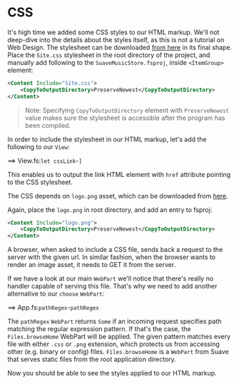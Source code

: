# CSS

It's high time we added some CSS styles to our HTML markup.
We'll not deep-dive into the details about the styles itself, as this is not a tutorial on Web Design.
The stylesheet can be downloaded [from here](https://raw.githubusercontent.com/theimowski/SuaveMusicStore/src_v{{book.version}}/Site.css) in its final shape.
Place the `Site.css` stylesheet in the root directory of the project, and manually add following to the `SuaveMusicStore.fsproj`, inside `<ItemGroup>` element:

```xml
<Content Include="Site.css">
    <CopyToOutputDirectory>PreserveNewest</CopyToOutputDirectory>
</Content>
```

> Note: Specifying `CopyToOutputDirectory` element with `PreserveNewest` value makes sure the stylesheet is accessible after the program has been compiled.

In order to include the stylesheet in our HTML markup, let's add the following to our `View`:

==> View.fs:`let cssLink`-`]`

This enables us to output the link HTML element with `href` attribute pointing to the CSS stylesheet.

The CSS depends on `logo.png` asset, which can be downloaded from [here](https://raw.githubusercontent.com/theimowski/SuaveMusicStore/src_v{{book.version}}/logo.png).

Again, place the `logo.png` in root directory, and add an entry to fsproj:

```xml
<Content Include="logo.png">
    <CopyToOutputDirectory>PreserveNewest</CopyToOutputDirectory>
</Content>
```

A browser, when asked to include a CSS file, sends back a request to the server with the given url.
In similar fashion, when the browser wants to render an image asset, it needs to GET it from the server.

If we have a look at our main `WebPart` we'll notice that there's really no handler capable of serving this file.
That's why we need to add another alternative to our `choose` `WebPart`:

==> App.fs:`pathRegex`-`pathRegex`

The `pathRegex` `WebPart` returns `Some` if an incoming request specifies path matching the regular expression pattern. 
If that's the case, the `Files.browseHome` WebPart will be applied.
The given pattern matches every file with either `.css` or `.png` extension, which protects us from accessing other (e.g. binary or config) files.
`Files.browseHome` is a `WebPart` from Suave that serves static files from the root application directory.

Now you should be able to see the styles applied to our HTML markup.
